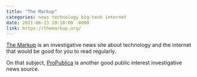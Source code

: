 ```yaml
---
title: "The Markup"
categories: news technology big-tech internet
date: 2021-06-13 19:10:00 -0000
link: https://themarkup.org/
---
```

[The Markup](https://themarkup.org/) is an investigative news site about technology and the internet that would be good for you to read regularly.

On that subject, [ProPublica](https://www.propublica.org/) is another good public interest investigative news source.